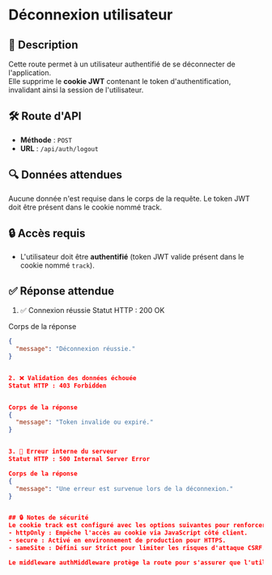 # Déconnexion utilisateur

## 📝 Description
Cette route permet à un utilisateur authentifié de se déconnecter de l'application.  
Elle supprime le **cookie JWT** contenant le token d'authentification, invalidant ainsi la session de l'utilisateur.


## 🛠️ Route d'API

- **Méthode** : `POST`
- **URL** : `/api/auth/logout`


## 🔍 Données attendues
Aucune donnée n'est requise dans le corps de la requête.
Le token JWT doit être présent dans le cookie nommé track.


## 🔒 Accès requis
- L'utilisateur doit être **authentifié** (token JWT valide présent dans le cookie nommé `track`).


## ✅ Réponse attendue

1. ✅ Connexion réussie
Statut HTTP : 200 OK


Corps de la réponse 
```json
{
  "message": "Déconnexion réussie."
}


2. ❌ Validation des données échouée
Statut HTTP : 403 Forbidden


Corps de la réponse 
{
  "message": "Token invalide ou expiré."
}


3. 🛑 Erreur interne du serveur
Statut HTTP : 500 Internal Server Error

Corps de la réponse 
{
  "message": "Une erreur est survenue lors de la déconnexion."
}


## 🔒 Notes de sécurité
Le cookie track est configuré avec les options suivantes pour renforcer la sécurité :
- httpOnly : Empêche l'accès au cookie via JavaScript côté client.
- secure : Activé en environnement de production pour HTTPS.
- sameSite : Défini sur Strict pour limiter les risques d'attaque CSRF.

Le middleware authMiddleware protège la route pour s'assurer que l'utilisateur est authentifié avant de pouvoir se déconnecter.








